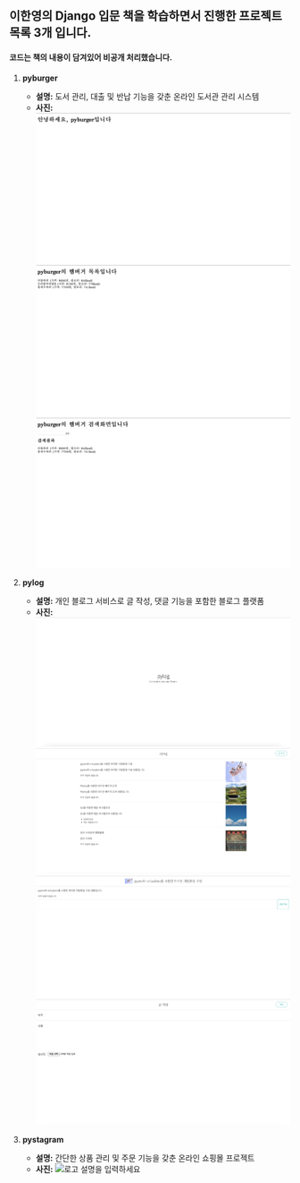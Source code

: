 ## 이한영의 Django 입문 책을 학습하면서 진행한 프로젝트 목록 3개 입니다.
#### 코드는 책의 내용이 담겨있어 비공개 처리했습니다.

1. **pyburger**
   - **설명:** 도서 관리, 대출 및 반납 기능을 갖춘 온라인 도서관 관리 시스템
   - **사진:**
     ![pyburger main](pyburger_img/main.png)
     ![pyburger main](pyburger_img/list.png)
     ![pyburger main](pyburger_img/search.png)

2. **pylog**
   - **설명:** 개인 블로그 서비스로 글 작성, 댓글 기능을 포함한 블로그 플랫폼
   - **사진:** 
     ![pylog main](pylog_img/main.png)
     ![pylog main](pylog_img/posts.png)
     ![pylog main](pylog_img/post_detail.png)
     ![pylog main](pylog_img/post_add.png)


     
3. **pystagram**
   - **설명:** 간단한 상품 관리 및 주문 기능을 갖춘 온라인 쇼핑몰 프로젝트
   - **사진:** ![로고 설명을 입력하세요](https://example.com/your-image.jpg)
